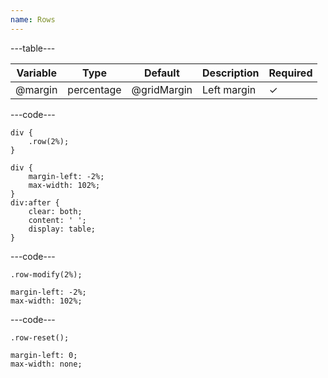 ```yaml
---
name: Rows
---
```


---table---

| Variable | Type       | Default     | Description  | Required |
| -------- | ---------- | ----------- | ------------ | -------- |
| @margin  | percentage | @gridMargin | Left margin  | &#10003; |

---code---

```less
div {
	.row(2%);
}
```

```less
div {
	margin-left: -2%;
	max-width: 102%;
}
div:after {
	clear: both;
	content: ' ';
	display: table;
}
```

---code---

```less
.row-modify(2%);
```

```less
margin-left: -2%;
max-width: 102%;
```

---code---

```less
.row-reset();
```

```less
margin-left: 0;
max-width: none;
```